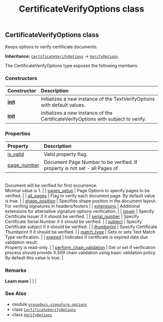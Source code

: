 ﻿---
title: CertificateVerifyOptions class
second_title: GroupDocs.Signature for Python via .NET API References
description: 
type: docs
url: /python-net/groupdocs.signature.options/certificateverifyoptions/
is_root: false
weight: 60
---

## CertificateVerifyOptions class

Keeps options to verify certificate documents.



**Inheritance:** [`CertificateVerifyOptions`](/signature/python-net/groupdocs.signature.options/certificateverifyoptions) → 
[`VerifyOptions`](/signature/python-net/groupdocs.signature.options/verifyoptions)



The CertificateVerifyOptions type exposes the following members:

### Constructors
| Constructor | Description |
| :- | :- |
| [__init__](/signature/python-net/groupdocs.signature.options/certificateverifyoptions/__init__/#) | Initializes a new instance of the TextVerifyOptions with default values. |
| [__init__](/signature/python-net/groupdocs.signature.options/certificateverifyoptions/__init__/#str) | Initializes a new instance of the CertificateVerifyOptions with subject to verify. |


### Properties
| Property | Description |
| :- | :- |
| [is_valid](/signature/python-net/groupdocs.signature.options/certificateverifyoptions/is_valid) | Valid property flag. |
| [page_number](/signature/python-net/groupdocs.signature.options/certificateverifyoptions/page_number) | Document Page Number to be verified. If property is not set - all Pages of <br/>Document will be verified for first occurrence.<br/>Minimal value is 1. |
| [pages_setup](/signature/python-net/groupdocs.signature.options/certificateverifyoptions/pages_setup) | Page Options to specify pages to be verified. |
| [all_pages](/signature/python-net/groupdocs.signature.options/certificateverifyoptions/all_pages) | Flag to verify each document page. By default value is true. |
| [shape_position](/signature/python-net/groupdocs.signature.options/certificateverifyoptions/shape_position) | Specifies shape position in the document layout. For verifing signatures in headers/footers |
| [extensions](/signature/python-net/groupdocs.signature.options/certificateverifyoptions/extensions) | Additional extensions for alternative signature options verification. |
| [issuer](/signature/python-net/groupdocs.signature.options/certificateverifyoptions/issuer) | Specify Certificate Issuer if it should be verified. |
| [serial_number](/signature/python-net/groupdocs.signature.options/certificateverifyoptions/serial_number) | Specify Certificate Serial Number if it should be verified. |
| [subject](/signature/python-net/groupdocs.signature.options/certificateverifyoptions/subject) | Specify Certificate subject if it should be verified. |
| [thumbprint](/signature/python-net/groupdocs.signature.options/certificateverifyoptions/thumbprint) | Specify Certificate Thumbprint if it should be verified. |
| [match_type](/signature/python-net/groupdocs.signature.options/certificateverifyoptions/match_type) | Gets or sets Text Match Type verification. |
| [expired](/signature/python-net/groupdocs.signature.options/certificateverifyoptions/expired) | Indicates if certificate is expired date due validation result.<br/>Property is read-only. |
| [perform_chain_validation](/signature/python-net/groupdocs.signature.options/certificateverifyoptions/perform_chain_validation) | Get or set if verification process should provide X.509 chain validation using basic validation policy.<br/>By default this value is true. |



### Remarks 


**Learn more** |
|
 |

### See Also
* module [`groupdocs.signature.options`](..)
* class [`CertificateVerifyOptions`](/signature/python-net/groupdocs.signature.options/certificateverifyoptions)
* class [`VerifyOptions`](/signature/python-net/groupdocs.signature.options/verifyoptions)
